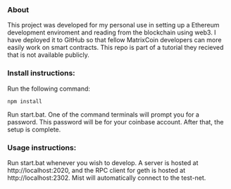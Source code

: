 ### About

This project was developed for my personal use in setting up a Ethereum development enviroment and reading from the blockchain using web3. I have deployed it to GitHub so that fellow MatrixCoin developers can more easily work on smart contracts. This repo is part of a tutorial they recieved that is not available publicly.


### Install instructions:

Run the following command:

    npm install

Run start.bat. One of the command terminals will prompt you for a password. This password will be for your coinbase account. After that, the setup is complete.

### Usage instructions:

Run start.bat whenever you wish to develop. A server is hosted at http://localhost:2020, and the RPC client for geth is hosted at http://localhost:2302. Mist will automatically connect to the test-net.